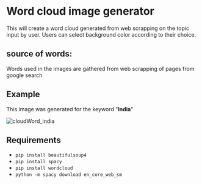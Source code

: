 # Word cloud image generator
This will create a word cloud generated from web scrapping on the topic input by user. Users can select background color according to their choice.

## source of words: 

Words used in the images are gathered from web scrapping of pages from google search

## Example

This image was generated for the keyword "**India**"

![cloudWord_india](https://user-images.githubusercontent.com/54489090/115998869-0394d700-a607-11eb-803f-4b37ff938c5a.png)


## Requirements

 - `pip install beautifulsoup4`
 - `pip install spacy`
 - `pip install wordcloud`
 - `python -m spacy download en_core_web_sm`
